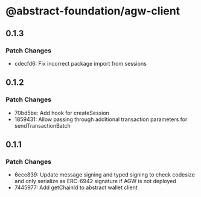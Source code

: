 # @abstract-foundation/agw-client

## 0.1.3

### Patch Changes

- cdecfd6: Fix incorrect package import from sessions

## 0.1.2

### Patch Changes

- 70bd5be: Add hook for createSession
- 1859431: Allow passing through additional transaction parameters for sendTransactionBatch

## 0.1.1

### Patch Changes

- 6ece839: Update message signing and typed signing to check codesize and only serialize as ERC-6942 signature if AGW is not deployed
- 7445977: Add getChainId to abstract wallet client
